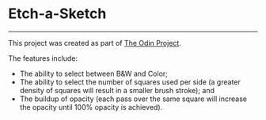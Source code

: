 # Etch-a-Sketch
<hr>



This project was created as part of [The Odin Project](https://www.theodinproject.com/).

The features include:
- The ability to select between B&W and Color;
- The ability to select the number of squares used per side (a greater density of squares will result in a smaller brush stroke); and 
- The buildup of opacity (each pass over the same square will increase the opacity until 100% opacity is achieved). 
